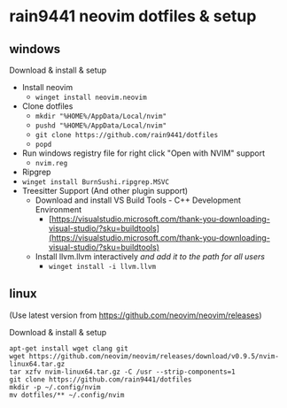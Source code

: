 # rain9441 neovim dotfiles & setup

## windows

Download & install & setup

* Install neovim
  * `winget install neovim.neovim`
* Clone dotfiles
  * `mkdir "%HOME%/AppData/Local/nvim"`
  * `pushd "%HOME%/AppData/Local/nvim"`
  * `git clone https://github.com/rain9441/dotfiles`
  * `popd`
* Run windows registry file for right click "Open with NVIM" support
  * `nvim.reg`
* Ripgrep
* `winget install BurnSushi.ripgrep.MSVC`
* Treesitter Support (And other plugin support)
  * Download and install VS Build Tools - C++ Development Environment
    * [https://visualstudio.microsoft.com/thank-you-downloading-visual-studio/?sku=buildtools](https://visualstudio.microsoft.com/thank-you-downloading-visual-studio/?sku=buildtools)
  * Install llvm.llvm interactively *and add it to the path for all users*
    * `winget install -i llvm.llvm`

## linux
(Use latest version from https://github.com/neovim/neovim/releases)

Download & install & setup
```
apt-get install wget clang git
wget https://github.com/neovim/neovim/releases/download/v0.9.5/nvim-linux64.tar.gz
tar xzfv nvim-linux64.tar.gz -C /usr --strip-components=1
git clone https://github.com/rain9441/dotfiles
mkdir -p ~/.config/nvim
mv dotfiles/** ~/.config/nvim
```

